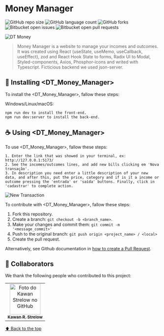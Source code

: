 # Money Manager

![GitHub repo size](https://img.shields.io/github/repo-size/iuricode/README-template?style=for-the-badge)
![GitHub language count](https://img.shields.io/github/languages/count/iuricode/README-template?style=for-the-badge)
![GitHub forks](https://img.shields.io/github/forks/iuricode/README-template?style=for-the-badge)
![Bitbucket open issues](https://img.shields.io/bitbucket/issues/iuricode/README-template?style=for-the-badge)
![Bitbucket open pull requests](https://img.shields.io/bitbucket/pr-raw/iuricode/README-template?style=for-the-badge)

<img src="https://lh3.googleusercontent.com/Y4U4N3Uo12J-7LawyyWsb7xiVkkCli94pfY0S_iKLNqQmFL9IUdUjGJu2UI8JORAp_jYvIZFaKSUDlbdSKF0Ba1ZDzaoLefSZvZcBVsszsLrS3IAIsJ0AaIAIDGctl1X8LHbylF8oBJI-6D9dUsuXRGESLDsVSExQMeiNCxYg6d1tDl76t9WGvryozBB3n1rXgKVm1pxdoPewqUgxmO06iRAgpIH7Y4l-6xpLpsX7wLxy4fZNxN47OAVPogR3FAtRMAvyuENM1I9PXKQjlUw6fePWiseotma84d8KDl9AhS4rahrLOtZ1ATC3H6gQZiX3kaxHRPBQink2-h5mfVDIpYpIWAtLmgNcc_7Wmu-8bFizzux7kOUuOVhpQ5FGKt7f1Nps1Dt0KZ06WPdr9xbjGM98pdB1uuTErWiea6pCjoBDmEbWCSR5e6r55I9MQ3Z2soIBNrxxc9l7wp-gadvN2Zd0x0G9NlhisQberOqujSJfRISRssEXe_IQP4mxSMilrT7vQTs_0Jmjty6tyBlFBcnDT1ZKpaampHzQQ244umvlvOCc44u0tf6x9QvltJA9AxCVuNyDW-zyUEfWFpJ43-43pqPZEy34u7AnBpGb6qgWLtV06Qc2qg7wR6Pl4IoB8KHxvB7IE3mExmssL6ZUb4cUxdG79RvcuWEcR_bXInXLJ92JbvEMDplwd7JmeW9FWGJtvRfbS3CYSQ-K9aO-fPcH90Kdl5lXq4mHheGpgZzYXru9dUgKC_N8Z6KY0pOosUa52BbicVfgfQzVYrbztyIRFiq9Enveb4M-681jaIwvERLml2x3p31VcvGyb0vKnBw_XM0tROVA-Ml-PpmtNJkGc7_djc-oRlf3geXBQjSwxlmTvfb5GALJAVdHx63i6Kw2T13rDhpXot-9LOfTRWuHe2O5XJlmj2fq7D7VnrlOPf3BAE1vJPzz5zr8PQFUgNFtOmLk0lKLYg=w1784-h874-no?authuser=0" alt="DT Money">

> Money Manager is a website to manage your incomes and outcomes. It was created using React (useState, useMemo, useCallback, useEffect), zod and React Hook State to forms, Radix UI to Modal, Styled-components, Axios, Phosphor-icons and writed with Typescript. Ficticious backend we used json-server.

## 🚀 Installing <DT_Money_Manager>

To install the <DT_Money_Manager>, fallow these steps:

Windows/Linux/macOS:

```
npm run dev to install the front-end.
npm run dev:server to install the back-end.
```

## ☕ Using <DT_Money_Manager>

To use <DT_Money_Manager>, fallow these steps:

```
1. Enter the link that was showed in your terminal, ex: http://127.0.0.1:5173/
2. See the incomes/outcomes lines, and add new bills clicking em 'Nova transação'.
3. In description you need enter a little description of your new data, and after this, put the price, category and if is it a income or outcome pressing the 'entrada' or 'saída' buttons. Finally, click in 'cadastrar' to complete action.
```

<img src="https://lh3.googleusercontent.com/xGwU83B1Ff11xLp75PE_w_ihPoNiBc52qX1kncYGUPxMvFtEp6KQui78GsPuO5A2nsJNsvPmdLC8HjL1CQDQQdSgRrNmXvcQHONItM5FCIiked0hHu7lFMxACwvedjnX58OCX1QxnLGWySj0ejT_X4AP1RvsWI7x8IzGomXsaVaVfZ-XTd3mtyH-bALo3edAxSAdBApILGJe6MO6tHlcNU2VZbz3LHcFb6cZhvCctgEg5q-zubK1AgV7OQK5P_HMbRKjkVoHQZpHEhgy-F4JYTFO3dI067mO_HYmRafZs7iQ66_3YcnDB1xWTM9ImfAEVidH_ujohpYzjbJdE8o2kb3jAdk4U5OonjN0rT3oU_SzgZWtci6af507B_4h29-3ag6Lh383GoqF5ZYOW2OpOdf6BLw2gtjhw-ydoE4sSI2v3xG5enTVI0Mw-3di4lEaxl4wJYZwHyGC4li4akzUj6uiV1uNjwFbeZo63oqiMey0087lghCNga1JppCktBWuOTohTz4C93uCmKRGQPVbyWFzneOY6HgoimoXBFQaBseoXJikDJYVyGEAlRYqu1OoUfrCrsX0EKFP69CSSvJDIwDYM71Ki4a2_ZO6yQZ6KEdR2kFgZTTD4C45EBvnQiFECWj38tmbWg1DevOvA3E84FlRHN5T5AcDhlzJA7g_a_6VHkjZTqyhPRj3WMAj2VYih2cgFNiPlzFlwpeTIUTmJV8FoRc0Lie8rcCsC-A4eGsxafjRvpVPv5sJ8Piq5MzHIX4dSLjZftUUigAXdZmyu1qQk0lj6nFCe6_s6OHZoEj7lLSyy71AvoIEHt7JE3O78_w-IowFMGX1bDUwoIEhFeh2ddADIn8YAjp8UKX6t-cKs_8m_2S2rGAwJIwMvbfHGujAKMtGR5qkiv3weWuIcFe0h-2AKoNAT9azSlsJk5zTrIUNuYM4placv5L4gKfaQAzDvzPmyT64__0=w618-h610-no?authuser=0" alt="New Transaction">

To contribute with <DT_Money_Manager>, fallow these steps:

1. Fork this repository.
2. Create a branch: `git checkout -b <branch_name>`.
3. Make your changes and commit them: `git commit -m '<message_commit>'`
4. Push to the original branch: `git push origin <project_name> / <local>`
5. Create the pull request.

Alternatively, see Github documentation in [how to create a Pull Request](https://help.github.com/en/github/collaborating-with-issues-and-pull-requests/creating-a-pull-request).

## 🤝 Collaborators

We thank the following people who contributed to this project:

<table>
  <tr>
    <td align="center">
      <a href="#">
        <img src="https://github.com/kawanstrelow.png" width="100px;" alt="Foto do Kawan Strelow no GitHub"/><br>
        <sub>
          <b>Kawan R. Strelow</b>
        </sub>
      </a>
    </td>
    
  </tr>
</table>

[⬆ Back to the top](#nome-do-projeto)<br>
